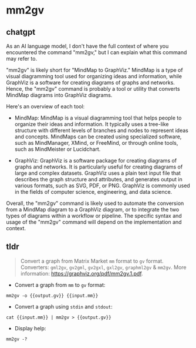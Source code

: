 # mm2gv 
## chatgpt 
As an AI language model, I don't have the full context of where you encountered the command "mm2gv," but I can explain what this command may refer to.

"mm2gv" is likely short for "MindMap to GraphViz." MindMap is a type of visual diagramming tool used for organizing ideas and information, while GraphViz is a software for creating diagrams of graphs and networks. Hence, the "mm2gv" command is probably a tool or utility that converts MindMap diagrams into GraphViz diagrams.

Here's an overview of each tool:

- MindMap: MindMap is a visual diagramming tool that helps people to organize their ideas and information. It typically uses a tree-like structure with different levels of branches and nodes to represent ideas and concepts. MindMaps can be created using specialized software, such as MindManager, XMind, or FreeMind, or through online tools, such as MindMeister or Lucidchart.

- GraphViz: GraphViz is a software package for creating diagrams of graphs and networks. It is particularly useful for creating diagrams of large and complex datasets. GraphViz uses a plain text input file that describes the graph structure and attributes, and generates output in various formats, such as SVG, PDF, or PNG. GraphViz is commonly used in the fields of computer science, engineering, and data science.

Overall, the "mm2gv" command is likely used to automate the conversion from a MindMap diagram to a GraphViz diagram, or to integrate the two types of diagrams within a workflow or pipeline. The specific syntax and usage of the "mm2gv" command will depend on the implementation and context. 

## tldr 
 
> Convert a graph from Matrix Market `mm` format to `gv` format.
> Converters: `gml2gv`, `gv2gml`, `gv2gxl`, `gxl2gv`, `graphml2gv` & `mm2gv`.
> More information: <https://graphviz.org/pdf/mm2gv.1.pdf>.

- Convert a graph from `mm` to `gv` format:

`mm2gv -o {{output.gv}} {{input.mm}}`

- Convert a graph using `stdin` and `stdout`:

`cat {{input.mm}} | mm2gv > {{output.gv}}`

- Display help:

`mm2gv -?`
